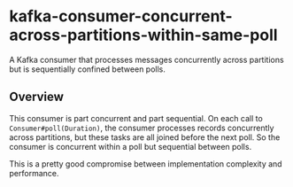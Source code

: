 # kafka-consumer-concurrent-across-partitions-within-same-poll

A Kafka consumer that processes messages concurrently across partitions but is sequentially confined between polls.


## Overview

This consumer is part concurrent and part sequential. On each call to `Consumer#poll(Duration)`, the consumer processes
records concurrently across partitions, but these tasks are all joined before the next poll. So the consumer is
concurrent within a poll but sequential between polls.

This is a pretty good compromise between implementation complexity and performance.
